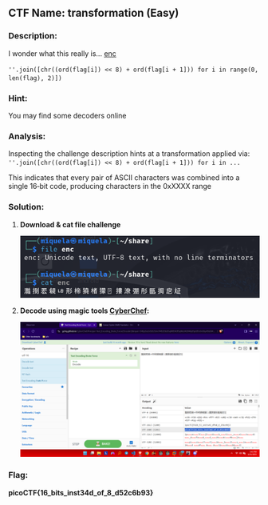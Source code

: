 ﻿##  CTF Name: transformation (Easy)

### Description:
I wonder what this really is... [enc](https://mercury.picoctf.net/static/a757282979af14ab5ed74f0ed5e2ca95/enc)

  `''.join([chr((ord(flag[i]) << 8) + ord(flag[i + 1])) for i in range(0, len(flag), 2)])`

### Hint:
You may find some decoders online

### Analysis:
Inspecting the challenge description hints at a transformation applied via:
``''.join([chr((ord(flag[i]) << 8) + ord(flag[i + 1])) for i in ...
``

This indicates that every pair of ASCII characters was combined into a single 16‑bit code, producing characters in the 0xXXXX range

### Solution:
1. **Download & cat file challenge**

	![f](./documentation/Screenshot%202025-06-25%20174400.png)

2. **Decode using magic tools [CyberChef](https://gchq.github.io/CyberChef/):**

	![f](./documentation/Screenshot%20(734).png)

### Flag:
**picoCTF{16_bits_inst34d_of_8_d52c6b93}**
